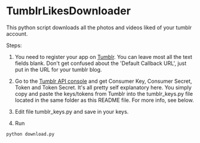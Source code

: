 # TumblrLikesDownloader
This python script downloads all the photos and videos liked of your tumblr account.

Steps:

1. You need to register your app on [Tumblr](https://www.tumblr.com/oauth/register). You can leave most all the text fields blank. Don't get confused about the 'Default Callback URL', just put in the URL for your tumblr blog.

2. Go to the [Tumblr API console](https://www.tumblr.com/oauth/apps) and get Consumer Key, Consumer Secret, Token and Token Secret. It's all pretty self explanatory here. You simply copy and paste the keys/tokens from Tumblr into the tumblr_keys.py file located in the same folder as this README file. For more info, see below.

3. Edit file tumblr_keys.py and save in your keys.

4. Run
```
python download.py
```
